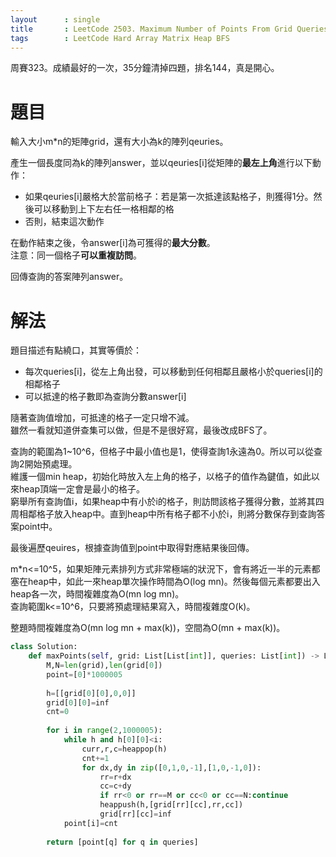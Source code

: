 ```yaml
--- 
layout      : single
title       : LeetCode 2503. Maximum Number of Points From Grid Queries
tags        : LeetCode Hard Array Matrix Heap BFS
---
```

周賽323。成績最好的一次，35分鐘清掉四題，排名144，真是開心。  

# 題目
輸入大小m\*n的矩陣grid，還有大小為k的陣列qeuries。  

產生一個長度同為k的陣列answer，並以qeuries[i]從矩陣的**最左上角**進行以下動作：  
- 如果qeuries[i]嚴格大於當前格子：若是第一次抵達該點格子，則獲得1分。然後可以移動到上下左右任一格相鄰的格  
- 否則，結束這次動作  

在動作結束之後，令answer[i]為可獲得的**最大分數**。  
注意：同一個格子**可以重複訪問**。  

回傳查詢的答案陣列answer。  

# 解法
題目描述有點繞口，其實等價於：  
- 每次queries[i]，從左上角出發，可以移動到任何相鄰且嚴格小於queries[i]的相鄰格子  
- 可以抵達的格子數即為查詢分數answer[i]  

隨著查詢值增加，可抵達的格子一定只增不減。  
雖然一看就知道併查集可以做，但是不是很好寫，最後改成BFS了。  

查詢的範圍為1\~10^6，但格子中最小值也是1，使得查詢1永遠為0。所以可以從查詢2開始預處理。  
維護一個min heap，初始化時放入左上角的格子，以格子的值作為鍵值，如此以來heap頂端一定會是最小的格子。  
窮舉所有查詢值i，如果heap中有小於i的格子，則訪問該格子獲得分數，並將其四周相鄰格子放入heap中。直到heap中所有格子都不小於i，則將分數保存到查詢答案point中。  

最後遍歷qeuires，根據查詢值到point中取得對應結果後回傳。  

m\*n<=10^5，如果矩陣元素排列方式非常極端的狀況下，會有將近一半的元素都塞在heap中，如此一來heap單次操作時間為O(log mn)。然後每個元素都要出入heap各一次，時間複雜度為O(mn log mn)。  
查詢範圍k<=10^6，只要將預處理結果寫入，時間複雜度O(k)。  

整題時間複雜度為O(mn log mn + max(k))，空間為O(mn + max(k))。   

```python
class Solution:
    def maxPoints(self, grid: List[List[int]], queries: List[int]) -> List[int]:
        M,N=len(grid),len(grid[0])
        point=[0]*1000005
        
        h=[[grid[0][0],0,0]]
        grid[0][0]=inf
        cnt=0
        
        for i in range(2,1000005):
            while h and h[0][0]<i:
                curr,r,c=heappop(h)
                cnt+=1
                for dx,dy in zip([0,1,0,-1],[1,0,-1,0]):
                    rr=r+dx
                    cc=c+dy
                    if rr<0 or rr==M or cc<0 or cc==N:continue
                    heappush(h,[grid[rr][cc],rr,cc])
                    grid[rr][cc]=inf
            point[i]=cnt
       
        return [point[q] for q in queries]
```
